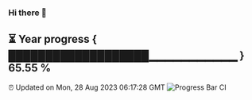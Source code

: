 ### Hi there 👋
⏳ Year progress { ███████████████████▁▁▁▁▁▁▁▁▁▁▁ } 65.55 %
---
⏰ Updated on Mon, 28 Aug 2023 06:17:28 GMT
![Progress Bar CI](https://github.com/liununu/liununu/workflows/Progress%20Bar%20CI/badge.svg)
